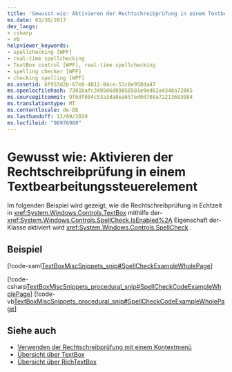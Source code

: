 ```yaml
---
title: 'Gewusst wie: Aktivieren der Rechtschreibprüfung in einem Textbearbeitungssteuerelement'
ms.date: 03/30/2017
dev_langs:
- csharp
- vb
helpviewer_keywords:
- spellchecking [WPF]
- real-time spellchecking
- TextBox control [WPF], real-time spellchecking
- spelling checker [WPF]
- checking spelling [WPF]
ms.assetid: 6f953d2b-67e8-4012-84ce-53c0e958da47
ms.openlocfilehash: 7381bafc349506d89058581e9ed62a4348a72865
ms.sourcegitcommit: 9f6df084c53a3da0ea657ed0d708a72213683084
ms.translationtype: MT
ms.contentlocale: de-DE
ms.lasthandoff: 12/09/2020
ms.locfileid: "96976988"
---
```

# <a name="how-to-enable-spell-checking-in-a-text-editing-control"></a>Gewusst wie: Aktivieren der Rechtschreibprüfung in einem Textbearbeitungssteuerelement
Im folgenden Beispiel wird gezeigt, wie die Rechtschreibprüfung in Echtzeit in <xref:System.Windows.Controls.TextBox> mithilfe der- <xref:System.Windows.Controls.SpellCheck.IsEnabled%2A> Eigenschaft der-Klasse aktiviert wird <xref:System.Windows.Controls.SpellCheck> .  
  
## <a name="example"></a>Beispiel  
 [!code-xaml[TextBoxMiscSnippets_snip#SpellCheckExampleWholePage](~/samples/snippets/csharp/VS_Snippets_Wpf/TextBoxMiscSnippets_snip/csharp/spellcheckexample.xaml#spellcheckexamplewholepage)]  
  
 [!code-csharp[TextBoxMiscSnippets_procedural_snip#SpellCheckCodeExampleWholePage](~/samples/snippets/csharp/VS_Snippets_Wpf/TextBoxMiscSnippets_procedural_snip/CSharp/SpellCheckExample.cs#spellcheckcodeexamplewholepage)]
 [!code-vb[TextBoxMiscSnippets_procedural_snip#SpellCheckCodeExampleWholePage](~/samples/snippets/visualbasic/VS_Snippets_Wpf/TextBoxMiscSnippets_procedural_snip/visualbasic/spellcheckexample.vb#spellcheckcodeexamplewholepage)]  
  
## <a name="see-also"></a>Siehe auch

- [Verwenden der Rechtschreibprüfung mit einem Kontextmenü](how-to-use-spell-checking-with-a-context-menu.md)
- [Übersicht über TextBox](textbox-overview.md)
- [Übersicht über RichTextBox](richtextbox-overview.md)
